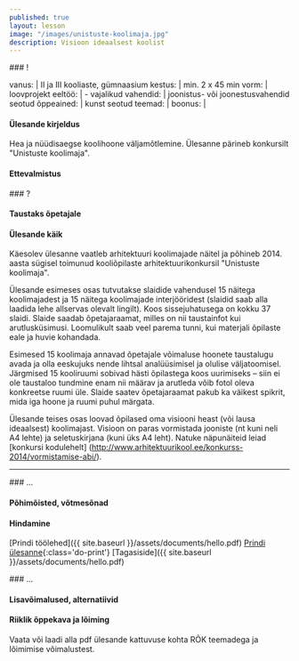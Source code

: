 ```yaml
---
published: true
layout: lesson
image: "/images/unistuste-koolimaja.jpg"
description: Visioon ideaalsest koolist
---
```





<section class="section-bang">
### !

vanus: 				| II ja III kooliaste, gümnaasium
kestus: 			| min. 2 x 45 min
vorm: 				| loovprojekt
eeltöö:				| -
vajalikud vahendid:	| joonistus- või joonestusvahendid
seotud õppeained:	| kunst
seotud teemad:		| 
boonus:				| 

#### Ülesande kirjeldus
Hea ja nüüdisaegse koolihoone väljamõtlemine. Ülesanne pärineb konkursilt "Unistuste koolimaja".

#### Ettevalmistus


</section>

<section class="section-question">
### ?

#### Taustaks õpetajale


#### Ülesande käik
Käesolev ülesanne vaatleb arhitektuuri koolimajade näitel ja põhineb 2014. aasta sügisel toimunud kooliõpilaste arhitektuurikonkursil "Unistuste koolimaja".

Ülesande esimeses osas tutvutakse slaidide vahendusel 15 näitega koolimajadest ja 15 näitega koolimajade interjööridest (slaidid saab alla laadida lehe allservas olevalt lingilt). Koos sissejuhatusega on kokku 37 slaidi. Slaide saadab õpetajaraamat, milles on nii taustainfot kui arutlusküsimusi. Loomulikult saab veel parema tunni, kui materjali õpilaste eale ja huvie kohandada.

Esimesed 15 koolimaja annavad õpetajale võimaluse hoonete taustalugu avada ja olla eeskujuks nende lihtsal analüüsimisel ja olulise väljatoomisel. Järgmised 15 kooliruumi sobivad hästi õpilastega koos uurimiseks – siin ei ole taustaloo tundmine enam nii määrav ja arutleda võib fotol oleva konkreetse ruumi üle. Slaide saatev õpetajaraamat pakub ka väikest spikrit, mida iga hoone ja ruumi puhul märgata.

Ülesande teises osas loovad õpilased oma visiooni heast (või lausa ideaalsest) koolimajast. Visioon on paras vormistada jooniste (nt kuni neli A4 lehte) ja seletuskirjana (kuni üks A4 leht). Natuke näpunäiteid leiad [konkursi kodulehelt] (http://www.arhitektuurikool.ee/konkurss-2014/vormistamise-abi/).

</section>

------

<section class="section-dots">
### ...

#### Põhimõisted, võtmesõnad


#### Hindamine


[Prindi töölehed]({{ site.baseurl }}/assets/documents/hello.pdf)
[Prindi ülesanne](){:class='do-print'}
[Tagasiside]({{ site.baseurl }}/assets/documents/hello.pdf)
</section>


<section class="section-background">
### ...

#### Lisavõimalused, alternatiivid


#### Riiklik õppekava ja lõiming
Vaata või laadi alla pdf ülesande kattuvuse kohta RÕK teemadega ja lõimimise võimalustest.

</section>
